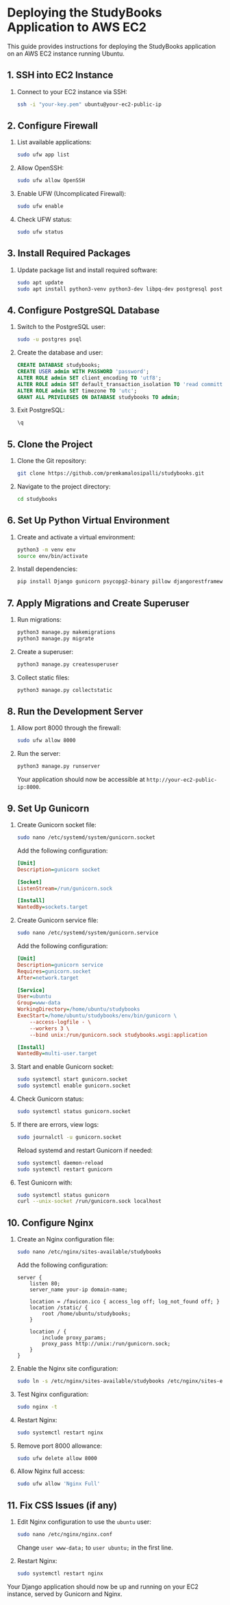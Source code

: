 # Deploying the StudyBooks Application to AWS EC2

This guide provides instructions for deploying the StudyBooks application on an AWS EC2 instance running Ubuntu.

## 1. SSH into EC2 Instance

1. Connect to your EC2 instance via SSH:
    ```bash
    ssh -i "your-key.pem" ubuntu@your-ec2-public-ip
    ```

## 2. Configure Firewall

1. List available applications:
    ```bash
    sudo ufw app list
    ```

2. Allow OpenSSH:
    ```bash
    sudo ufw allow OpenSSH
    ```

3. Enable UFW (Uncomplicated Firewall):
    ```bash
    sudo ufw enable
    ```

4. Check UFW status:
    ```bash
    sudo ufw status
    ```

## 3. Install Required Packages

1. Update package list and install required software:
    ```bash
    sudo apt update
    sudo apt install python3-venv python3-dev libpq-dev postgresql postgresql-contrib nginx curl virtualenv
    ```

## 4. Configure PostgreSQL Database

1. Switch to the PostgreSQL user:
    ```bash
    sudo -u postgres psql
    ```

2. Create the database and user:
    ```sql
    CREATE DATABASE studybooks;
    CREATE USER admin WITH PASSWORD 'password';
    ALTER ROLE admin SET client_encoding TO 'utf8';
    ALTER ROLE admin SET default_transaction_isolation TO 'read committed';
    ALTER ROLE admin SET timezone TO 'utc';
    GRANT ALL PRIVILEGES ON DATABASE studybooks TO admin;
    ```

3. Exit PostgreSQL:
    ```sql
    \q
    ```

## 5. Clone the Project

1. Clone the Git repository:
    ```bash
    git clone https://github.com/premkamalosipalli/studybooks.git
    ```

2. Navigate to the project directory:
    ```bash
    cd studybooks
    ```

## 6. Set Up Python Virtual Environment

1. Create and activate a virtual environment:
    ```bash
    python3 -m venv env
    source env/bin/activate
    ```

2. Install dependencies:
    ```bash
    pip install Django gunicorn psycopg2-binary pillow djangorestframework
    ```

## 7. Apply Migrations and Create Superuser

1. Run migrations:
    ```bash
    python3 manage.py makemigrations
    python3 manage.py migrate
    ```

2. Create a superuser:
    ```bash
    python3 manage.py createsuperuser
    ```

3. Collect static files:
    ```bash
    python3 manage.py collectstatic
    ```

## 8. Run the Development Server

1. Allow port 8000 through the firewall:
    ```bash
    sudo ufw allow 8000
    ```

2. Run the server:
    ```bash
    python3 manage.py runserver
    ```

   Your application should now be accessible at `http://your-ec2-public-ip:8000`.

## 9. Set Up Gunicorn

1. Create Gunicorn socket file:
    ```bash
    sudo nano /etc/systemd/system/gunicorn.socket
    ```

    Add the following configuration:
    ```ini
    [Unit]
    Description=gunicorn socket

    [Socket]
    ListenStream=/run/gunicorn.sock

    [Install]
    WantedBy=sockets.target
    ```

2. Create Gunicorn service file:
    ```bash
    sudo nano /etc/systemd/system/gunicorn.service
    ```

    Add the following configuration:
    ```ini
    [Unit]
    Description=gunicorn service
    Requires=gunicorn.socket
    After=network.target

    [Service]
    User=ubuntu
    Group=www-data
    WorkingDirectory=/home/ubuntu/studybooks
    ExecStart=/home/ubuntu/studybooks/env/bin/gunicorn \
        --access-logfile - \
        --workers 3 \
        --bind unix:/run/gunicorn.sock studybooks.wsgi:application

    [Install]
    WantedBy=multi-user.target
    ```

3. Start and enable Gunicorn socket:
    ```bash
    sudo systemctl start gunicorn.socket
    sudo systemctl enable gunicorn.socket
    ```

4. Check Gunicorn status:
    ```bash
    sudo systemctl status gunicorn.socket
    ```

5. If there are errors, view logs:
    ```bash
    sudo journalctl -u gunicorn.socket
    ```

   Reload systemd and restart Gunicorn if needed:
    ```bash
    sudo systemctl daemon-reload
    sudo systemctl restart gunicorn
    ```

6. Test Gunicorn with:
    ```bash
    sudo systemctl status gunicorn
    curl --unix-socket /run/gunicorn.sock localhost
    ```

## 10. Configure Nginx

1. Create an Nginx configuration file:
    ```bash
    sudo nano /etc/nginx/sites-available/studybooks
    ```

    Add the following configuration:
    ```nginx
    server {
        listen 80;
        server_name your-ip domain-name;

        location = /favicon.ico { access_log off; log_not_found off; }
        location /static/ {
            root /home/ubuntu/studybooks;
        }

        location / {
            include proxy_params;
            proxy_pass http://unix:/run/gunicorn.sock;
        }
    }
    ```

2. Enable the Nginx site configuration:
    ```bash
    sudo ln -s /etc/nginx/sites-available/studybooks /etc/nginx/sites-enabled
    ```

3. Test Nginx configuration:
    ```bash
    sudo nginx -t
    ```

4. Restart Nginx:
    ```bash
    sudo systemctl restart nginx
    ```

5. Remove port 8000 allowance:
    ```bash
    sudo ufw delete allow 8000
    ```

6. Allow Nginx full access:
    ```bash
    sudo ufw allow 'Nginx Full'
    ```

## 11. Fix CSS Issues (if any)

1. Edit Nginx configuration to use the `ubuntu` user:
    ```bash
    sudo nano /etc/nginx/nginx.conf
    ```

    Change `user www-data;` to `user ubuntu;` in the first line.

2. Restart Nginx:
    ```bash
    sudo systemctl restart nginx
    ```

Your Django application should now be up and running on your EC2 instance, served by Gunicorn and Nginx.

